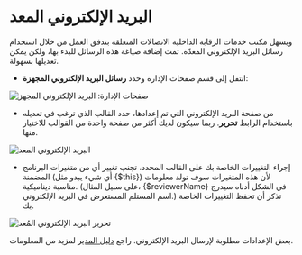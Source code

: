 # البريد الإلكتروني المعد

ويسهل مكتب خدمات الرقابة الداخلية الاتصالات المتعلقة بتدفق العمل من خلال استخدام رسائل البريد الإلكتروني المعدّة. تمت إضافة صياغة هذه الرسائل للبدء بها، ولكن يمكن تعديلها بسهولة.

* انتقل إلى قسم صفحات الإدارة وحدد **رسائل البريد الإلكتروني المجهزة**:



![صفحات الإدارة: البريد الإلكتروني المجهز](images/chapter5/jm_emails.png)


* من صفحة البريد الإلكتروني التي تم إعدادها، حدد القالب الذي ترغب في تعديله باستخدام الرابط **تحرير**. ربما سيكون لديك أكثر من صفحة واحدة من القوالب للاختيار منها.



![البريد الإلكتروني المعد](images/chapter5/prepared_emails.png)


* إجراء التغييرات الخاصة بك على القالب المحدد. تجنب تغيير أي من متغيرات البرنامج المضمنة (أي شيء يبدو مثل {$this}) لأن هذه المتغيرات سوف تولد معلومات مناسبة ديناميكية. (على سبيل المثال، {$reviewerName} في الشكل أدناه سيدرج اسم المستلم المستعرض في البريد الإلكتروني.) تذكر أن تحفظ التغييرات الخاصة بك.



![تحرير البريد الإلكتروني المُعد](images/chapter5/edit_email.png)

بعض الإعدادات مطلوبة لإرسال البريد الإلكتروني. راجع [دليل المدير](https://docs.pkp.sfu.ca/admin-guide/en/email) لمزيد من المعلومات.
